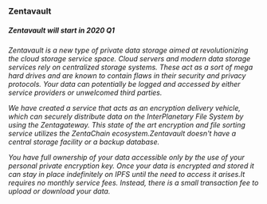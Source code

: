 ###  Zentavault

##### Zentavault will start in 2020 Q1

*Zentavault is a new type of private data storage aimed at revolutionizing the cloud storage service space.*
*Cloud servers and modern data storage services rely on centralized storage systems. These act as a sort of mega hard drives and are known* *to contain flaws in their security and privacy protocols. Your data can potentially be logged and accessed by either service* *providers or unwelcomed third parties.*

*We have created a service that acts as an encryption delivery vehicle, which can securely distribute data on the InterPlanetary File* *System by using the Zentagateway. This state of the art encryption and file sorting service utilizes the ZentaChain ecosystem.Zentavault* *doesn't have a central storage facility or a backup database.*

*You have full ownership of your data accessible only by the use of your personal private encryption key. Once your data is encrypted and* *stored it can stay in place indefinitely on IPFS until the need to access it arises.It requires no monthly service fees. Instead, there* *is a small transaction fee to upload or download your data.*
